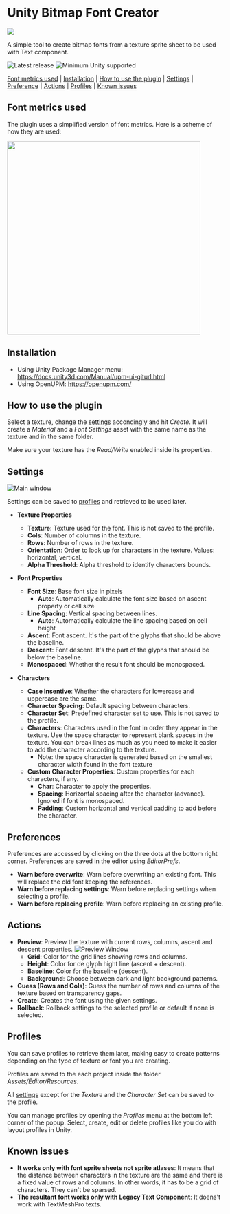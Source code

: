 # Unity Bitmap Font Creator

![](./Documentation/github-cover.png)

A simple tool to create bitmap fonts from a texture sprite sheet to be used with Text component.

![Latest release](https://img.shields.io/github/v/release/kleber-swf/unity-bitmap-font-creator?include_prereleases&style=flat)
![Minimum Unity supported](https://img.shields.io/badge/Unity-2018.3+-57b9d3.svg?style=flat&logo=unity&color=purple)

[Font metrics used](#font-metrics-used) | [Installation](#installation) | [How to use the plugin](#how-to-use-the-plugin) | [Settings](#settings) | [Preference](#preferences) | [Actions](#actions) | [Profiles](#profiles) | [Known issues](#known-issues)

## Font metrics used

The plugin uses a simplified version of font metrics. Here is a scheme of how they are used:

<img src='./Documentation/metrics.png' height='auto' width='450px'>

## Installation

-  Using Unity Package Manager menu: https://docs.unity3d.com/Manual/upm-ui-giturl.html
-  Using OpenUPM: https://openupm.com/

## How to use the plugin

Select a texture, change the [settings](#settings) accondingly and hit _Create_. It will create a _Material_ and a _Font Settings_ asset with the same name as the texture and in the same folder.

Make sure your texture has the _Read/Write_ enabled inside its properties.

## Settings

![Main window](./Documentation/screenshot-01.png)

Settings can be saved to [profiles](#profiles) and retrieved to be used later.

-  **Texture Properties**

   -  **Texture**: Texture used for the font. This is not saved to the profile.
   -  **Cols**: Number of columns in the texture.
   -  **Rows**: Number of rows in the texture.
   -  **Orientation**: Order to look up for characters in the texture. Values: horizontal, vertical.
   -  **Alpha Threshold**: Alpha threshold to identify characters bounds.

-  **Font Properties**

   -  **Font Size**: Base font size in pixels
      -  **Auto**: Automatically calculate the font size based on ascent property or cell size
   -  **Line Spacing**: Vertical spacing between lines.
      -  **Auto**: Automatically calculate the line spacing based on cell height
   -  **Ascent**: Font ascent. It's the part of the glyphs that should be above the baseline.
   -  **Descent**: Font descent. It's the part of the glyphs that should be below the baseline.
   -  **Monospaced**: Whether the result font should be monospaced.

-  **Characters**

   -  **Case Insentive**: Whether the characters for lowercase and uppercase are the same.
   -  **Character Spacing**: Default spacing between characters.
   -  **Character Set**: Predefined character set to use. This is not saved to the profile.
   -  **Characters**: Characters used in the font in order they appear in the texture. Use the space character to represent blank spaces in the texture. You can break lines as much as you need to make it easier to add the character according to the texture.
      -  Note: the space character is generated based on the smallest character width found in the font texture
   -  **Custom Character Properties**: Custom properties for each characters, if any.
      -  **Char**: Character to apply the properties.
      -  **Spacing**: Horizontal spacing after the character (advance). Ignored if font is monospaced.
      -  **Padding**: Custom horizontal and vertical padding to add before the character.

## Preferences

Preferences are accessed by clicking on the three dots at the bottom right corner. Preferences are saved in the editor using _EditorPrefs_.

-  **Warn before overwrite**: Warn before overwriting an existing font. This will replace the old font keeping the references.
-  **Warn before replacing settings**: Warn before replacing settings when selecting a profile.
-  **Warn before replacing profile**: Warn before replacing an existing profile.

## Actions

-  **Preview**: Preview the texture with current rows, columns, ascent and descent properties. ![Preview Window](./Documentation/screenshot-02.png)
   -  **Grid**: Color for the grid lines showing rows and columns.
   -  **Height**: Color for de glyph hight line (ascent + descent).
   -  **Baseline**: Color for the baseline (descent).
   -  **Background**: Choose between dark and light background patterns.
-  **Guess (Rows and Cols)**: Guess the number of rows and columns of the texture based on transparency gaps.
-  **Create**: Creates the font using the given settings.
-  **Rollback**: Rollback settings to the selected profile or default if none is selected.

## Profiles

You can save profiles to retrieve them later, making easy to create patterns depending on the type of texture or font you are creating.

Profiles are saved to the each project inside the folder _Assets/Editor/Resources_.

All [settings](#settings) except for the _Texture_ and the _Character Set_ can be saved to the profile.

You can manage profiles by opening the _Profiles_ menu at the bottom left corner of the popup. Select, create, edit or delete profiles like you do with layout profiles in Unity.

## Known issues

-  **It works only with font sprite sheets not sprite atlases**: It means that the distance between characters in the texture are the same and there is a fixed value of rows and columns. In other words, it has to be a grid of characters. They can't be sparsed.
-  **The resultant font works only with Legacy Text Component**: It doens't work with TextMeshPro texts.
